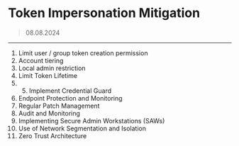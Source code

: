 # Token Impersonation Mitigation
> 08.08.2024
---

1. Limit user / group token creation permission
2. Account tiering
3. Local admin restriction
4. Limit Token Lifetime
5. 5. Implement Credential Guard
 6. Endpoint Protection and Monitoring
 7. Regular Patch Management
 8. Audit and Monitoring
 9. Implementing Secure Admin Workstations (SAWs)
 10. Use of Network Segmentation and Isolation
 11. Zero Trust Architecture